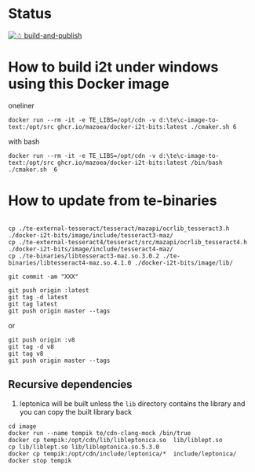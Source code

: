 # Status

[![☃ build-and-publish](https://github.com/mazoea/docker-i2t-bits/actions/workflows/ci.yml/badge.svg?branch=latest)](https://github.com/mazoea/docker-i2t-bits/actions/workflows/ci.yml)

# How to build i2t under windows using this Docker image

oneliner
```
docker run --rm -it -e TE_LIBS=/opt/cdn -v d:\te\c-image-to-text:/opt/src ghcr.io/mazoea/docker-i2t-bits:latest ./cmaker.sh 6
```

with bash
```
docker run --rm -it -e TE_LIBS=/opt/cdn -v d:\te\c-image-to-text:/opt/src ghcr.io/mazoea/docker-i2t-bits:latest /bin/bash
./cmaker.sh  6
```


# How to update from te-binaries

```

cp ./te-external-tesseract/tesseract/mazapi/ocrlib_tesseract3.h ./docker-i2t-bits/image/include/tesseract3-maz/
cp ./te-external-tesseract4/tesseract/src/mazapi/ocrlib_tesseract4.h ./docker-i2t-bits/image/include/tesseract4-maz/
cp ./te-binaries/libtesseract3-maz.so.3.0.2 ./te-binaries/libtesseract4-maz.so.4.1.0 ./docker-i2t-bits/image/lib/

git commit -am "XXX"

git push origin :latest
git tag -d latest
git tag latest
git push origin master --tags
```
or
```
git push origin :v8
git tag -d v8
git tag v8
git push origin master --tags
```

## Recursive dependencies

1. leptonica will be built unless the `lib` directory contains the library and you can copy the built library back
```
cd image
docker run --name tempik te/cdn-clang-mock /bin/true
docker cp tempik:/opt/cdn/lib/libleptonica.so  lib/liblept.so
cp lib/liblept.so lib/libleptonica.so.5.3.0
docker cp tempik:/opt/cdn/include/leptonica/*  include/leptonica/
docker stop tempik
```
